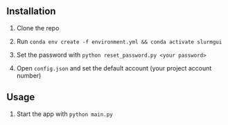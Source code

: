 ## Installation

1. Clone the repo 

2. Run `conda env create -f environment.yml && conda activate slurmgui`

3. Set the password with `python reset_password.py <your password>`

4. Open `config.json` and set the default account (your project account number)

## Usage

1. Start the app with `python main.py`